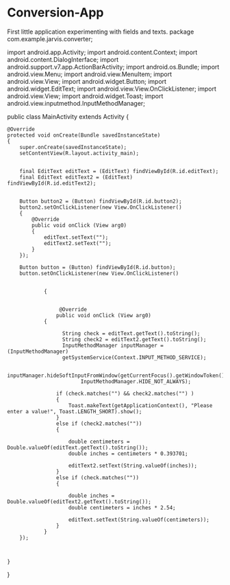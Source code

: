 # Conversion-App
First little application experimenting with fields and texts.
package com.example.jarvis.converter;

import android.app.Activity;
import android.content.Context;
import android.content.DialogInterface;
import android.support.v7.app.ActionBarActivity;
import android.os.Bundle;
import android.view.Menu;
import android.view.MenuItem;
import android.view.View;
import android.widget.Button;
import android.widget.EditText;
import android.view.View.OnClickListener;
import android.view.View;
import android.widget.Toast;
import android.view.inputmethod.InputMethodManager;

public class MainActivity extends Activity
{

    @Override
    protected void onCreate(Bundle savedInstanceState) 
    {
        super.onCreate(savedInstanceState);
        setContentView(R.layout.activity_main);


        final EditText editText = (EditText) findViewById(R.id.editText);
        final EditText editText2 = (EditText) findViewById(R.id.editText2);


        Button button2 = (Button) findViewById(R.id.button2);
        button2.setOnClickListener(new View.OnClickListener()
        {
            @Override
            public void onClick (View arg0) 
            {
                editText.setText("");
                editText2.setText("");
            }
        });

        Button button = (Button) findViewById(R.id.button);
        button.setOnClickListener(new View.OnClickListener()


                {


                     @Override
                    public void onClick (View arg0)
                {

                      String check = editText.getText().toString();
                      String check2 = editText2.getText().toString();
                      InputMethodManager inputManager = (InputMethodManager)
                      getSystemService(Context.INPUT_METHOD_SERVICE);

                    inputManager.hideSoftInputFromWindow(getCurrentFocus().getWindowToken(),
                            InputMethodManager.HIDE_NOT_ALWAYS);

                    if (check.matches("") && check2.matches("") )
                    {
                        Toast.makeText(getApplicationContext(), "Please enter a value!", Toast.LENGTH_SHORT).show();
                    }
                    else if (check2.matches(""))
                    {

                        double centimeters = Double.valueOf(editText.getText().toString());
                        double inches = centimeters * 0.393701;

                        editText2.setText(String.valueOf(inches));
                    }
                    else if (check.matches(""))
                    {

                        double inches = Double.valueOf(editText2.getText().toString());
                        double centimeters = inches * 2.54;

                        editText.setText(String.valueOf(centimeters));
                    }
                }
        });



    }

}


